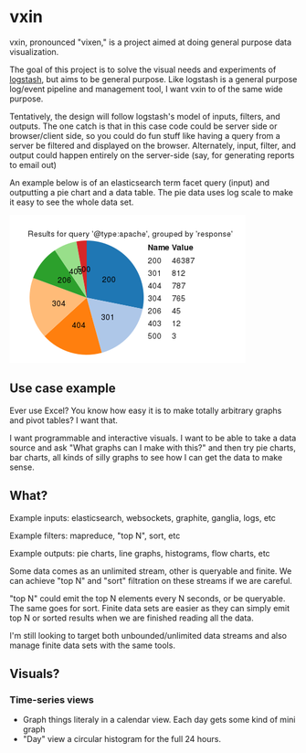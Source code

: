 # vxin

vxin, pronounced "vixen," is a project aimed at doing general purpose data
visualization.

The goal of this project is to solve the visual needs and experiments of
[logstash](http://logstash.net/), but aims to be general purpose. Like logstash
is a general purpose log/event pipeline and management tool, I want vxin to of
the same wide purpose.

Tentatively, the design will follow logstash's model of inputs, filters, and
outputs. The one catch is that in this case code could be server side or
browser/client side, so you could do fun stuff like having a query from a
server be filtered and displayed on the browser. Alternately, input, filter,
and output could happen entirely on the server-side (say, for generating
reports to email out)

An example below is of an elasticsearch term facet query (input) and outputting
a pie chart and a data table. The pie data uses log scale to make it easy to
see the whole data set.

![example pie chart](https://github.com/jordansissel/vxin/raw/master/media/elasticsearch-logstash-piesnacking.png)

## Use case example

Ever use Excel? You know how easy it is to make totally arbitrary graphs and pivot tables? I want that.

I want programmable and interactive visuals. I want to be able to take a data
source and ask "What graphs can I make with this?" and then try pie charts, bar
charts, all kinds of silly graphs to see how I can get the data to make sense.

## What?

Example inputs: elasticsearch, websockets, graphite, ganglia, logs, etc

Example filters: mapreduce, "top N", sort, etc

Example outputs: pie charts, line graphs, histograms, flow charts, etc

Some data comes as an unlimited stream, other is queryable and finite. We can
achieve "top N" and "sort" filtration on these streams if we are careful.

"top N" could emit the top N elements every N seconds, or be queryable. The
same goes for sort.  Finite data sets are easier as they can simply emit top N
or sorted results when we are finished reading all the data.

I'm still looking to target both unbounded/unlimited data streams and also
manage finite data sets with the same tools.

## Visuals?

### Time-series views

* Graph things literaly in a calendar view. Each day gets some kind of mini graph
* "Day" view a circular histogram for the full 24 hours. 
